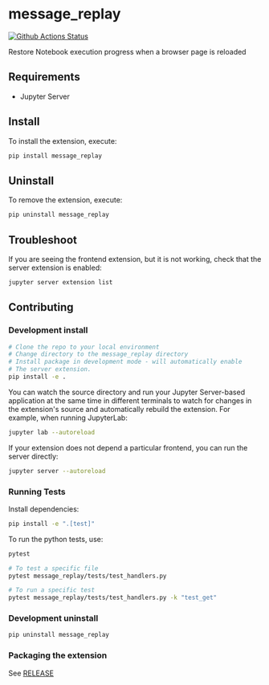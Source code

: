 # message_replay

[![Github Actions Status](https://github.com/jupyter-server/message_replay/workflows/Build/badge.svg)](https://github.com/jupyter-server/message_replay/actions/workflows/build.yml)

Restore Notebook execution progress when a browser page is reloaded

## Requirements

- Jupyter Server

## Install

To install the extension, execute:

```bash
pip install message_replay
```

## Uninstall

To remove the extension, execute:

```bash
pip uninstall message_replay
```

## Troubleshoot

If you are seeing the frontend extension, but it is not working, check
that the server extension is enabled:

```bash
jupyter server extension list
```

## Contributing

### Development install

```bash
# Clone the repo to your local environment
# Change directory to the message_replay directory
# Install package in development mode - will automatically enable
# The server extension.
pip install -e .
```


You can watch the source directory and run your Jupyter Server-based application at the same time in different terminals to watch for changes in the extension's source and automatically rebuild the extension.  For example,
when running JupyterLab:

```bash
jupyter lab --autoreload
```

If your extension does not depend a particular frontend, you can run the
server directly:

```bash
jupyter server --autoreload
```

### Running Tests

Install dependencies:

```bash
pip install -e ".[test]"
```

To run the python tests, use:

```bash
pytest

# To test a specific file
pytest message_replay/tests/test_handlers.py

# To run a specific test
pytest message_replay/tests/test_handlers.py -k "test_get"
```

### Development uninstall

```bash
pip uninstall message_replay
```

### Packaging the extension

See [RELEASE](RELEASE.md)
